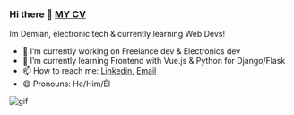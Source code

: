 ### Hi there 👋 [MY CV](https://atomicblonde89.github.io/Curriculum-Vitae-Online/)

Im Demian, electronic tech & currently learning Web Devs!

- 🔭 I’m currently working on Freelance dev & Electronics dev
- 🌱 I’m currently learning Frontend with Vue.js & Python for Django/Flask 
- 📫 How to reach me: [Linkedin](https://www.linkedin.com/in/luis-ram%C3%ADrez-collao/), [Email](mailto:learc47@gmail.com)
- 😄 Pronouns: He/Him/Él 

![gif](https://c.tenor.com/F22BAOorxHQAAAAC/work.gif)

 


